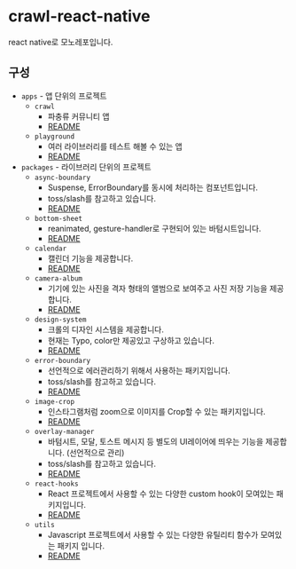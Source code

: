 # crawl-react-native

react native로 모노레포입니다.

## 구성

-   `apps` - 앱 단위의 프로젝트
    -   `crawl`
        -   파충류 커뮤니티 앱
        -   [README](./apps/crawl//README.md)
    -   `playground`
        -   여러 라이브러리를 테스트 해볼 수 있는 앱
        -   [README](./apps/playground/README.md)
-   `packages` - 라이브러리 단위의 프로젝트
    -   `async-boundary`
        -   Suspense, ErrorBoundary를 동시에 처리하는 컴포넌트입니다.
        -   toss/slash를 참고하고 있습니다.
        -   [README](./packages/async-boundary/README.md)
    -   `bottom-sheet`
        -   reanimated, gesture-handler로 구현되어 있는 바텀시트입니다.
        -   [README](./packages/bottom-sheet/README.md)
    -   `calendar`
        -   캘린더 기능을 제공합니다.
        -   [README](./packages/calendar/README.md)
    -   `camera-album`
        -   기기에 있는 사진을 격자 형태의 앨범으로 보여주고 사진 저장 기능을 제공합니다.
        -   [README](./packages/camer-album/README.md)
    -   `design-system`
        -   크롤의 디자인 시스템을 제공합니다.
        -   현재는 Typo, color만 제공있고 구상하고 있습니다.
        -   [README](./packages/design-system/README.md)
    -   `error-boundary`
        -   선언적으로 에러관리하기 위해서 사용하는 패키지입니다.
        -   toss/slash를 참고하고 있습니다.
        -   [README](./packages/error-boundary/README.md)
    -   `image-crop`
        -   인스타그램처럼 zoom으로 이미지를 Crop할 수 있는 패키지입니다.
        -   [README](./packages/image-crop/README.md)
    -   `overlay-manager`
        -   바텀시트, 모달, 토스트 메시지 등 별도의 UI레이어에 띄우는 기능을 제공합니다. (선언적으로 관리)
        -   toss/slash를 참고하고 있습니다.
        -   [README](./packages/overlay-manager/README.md)
    -   `react-hooks`
        -   React 프로젝트에서 사용할 수 있는 다양한 custom hook이 모여있는 패키지입니다.
        -   [README](./packages/react-hooks/README.md)
    -   `utils`
        -   Javascript 프로젝트에서 사용할 수 있는 다양한 유틸리티 함수가 모여있는 패키지 입니다.
        -   [README](./packages/react-hooks/README.md)
